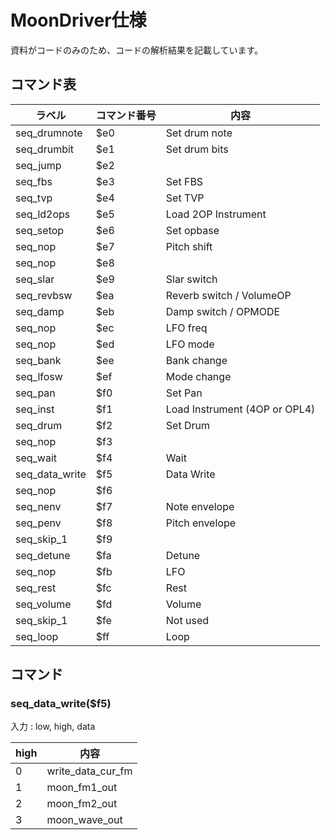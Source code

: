 # MoonDriver仕様

資料がコードのみのため、コードの解析結果を記載しています。

## コマンド表

| ラベル         | コマンド番号 | 内容                          |
| -------------- | ------------ | ----------------------------- |
| seq_drumnote   | $e0          | Set drum note                 |
| seq_drumbit    | $e1          | Set drum bits                 |
| seq_jump       | $e2          |                               |
| seq_fbs        | $e3          | Set FBS                       |
| seq_tvp        | $e4          | Set TVP                       |
| seq_ld2ops     | $e5          | Load 2OP Instrument           |
| seq_setop      | $e6          | Set opbase                    |
| seq_nop        | $e7          | Pitch shift                   |
| seq_nop        | $e8          |                               |
| seq_slar       | $e9          | Slar switch                   |
| seq_revbsw     | $ea          | Reverb switch / VolumeOP      |
| seq_damp       | $eb          | Damp switch / OPMODE          |
| seq_nop        | $ec          | LFO freq                      |
| seq_nop        | $ed          | LFO mode                      |
| seq_bank       | $ee          | Bank change                   |
| seq_lfosw      | $ef          | Mode change                   |
| seq_pan        | $f0          | Set Pan                       |
| seq_inst       | $f1          | Load Instrument (4OP or OPL4) |
| seq_drum       | $f2          | Set Drum                      |
| seq_nop        | $f3          |                               |
| seq_wait       | $f4          | Wait                          |
| seq_data_write | $f5          | Data Write                    |
| seq_nop        | $f6          |                               |
| seq_nenv       | $f7          | Note  envelope                |
| seq_penv       | $f8          | Pitch envelope                |
| seq_skip_1     | $f9          |                               |
| seq_detune     | $fa          | Detune                        |
| seq_nop        | $fb          | LFO                           |
| seq_rest       | $fc          | Rest                          |
| seq_volume     | $fd          | Volume                        |
| seq_skip_1     | $fe          | Not used                      |
| seq_loop       | $ff          | Loop                          |

## コマンド

### seq_data_write($f5)

入力 : low, high, data

| high | 内容              |
| ---- | ----------------- |
| 0    | write_data_cur_fm |
| 1    | moon_fm1_out      |
| 2    | moon_fm2_out      |
| 3    | moon_wave_out     |


